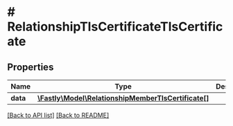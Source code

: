 # # RelationshipTlsCertificateTlsCertificate

## Properties

Name | Type | Description | Notes
------------ | ------------- | ------------- | -------------
**data** | [**\Fastly\Model\RelationshipMemberTlsCertificate[]**](RelationshipMemberTlsCertificate.md) |  | [optional] 


[[Back to API list]](../../README.md#endpoints) [[Back to README]](../../README.md)
